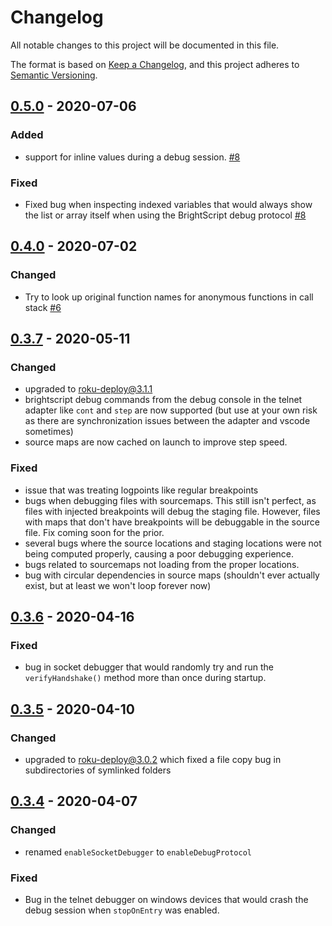 # Changelog
All notable changes to this project will be documented in this file.

The format is based on [Keep a Changelog](https://keepachangelog.com/en/1.0.0/),
and this project adheres to [Semantic Versioning](https://semver.org/spec/v2.0.0.html).



## [0.5.0] - 2020-07-06
### Added
 - support for inline values during a debug session. [#8](https://github.com/rokucommunity/roku-debug/pull/8)
### Fixed
 - Fixed bug when inspecting indexed variables that would always show the list or array itself when using the BrightScript debug protocol [#8](https://github.com/rokucommunity/roku-debug/pull/8)



## [0.4.0] - 2020-07-02
### Changed
 - Try to look up original function names for anonymous functions in call stack [#6](https://github.com/rokucommunity/roku-debug/issues/6)



## [0.3.7] - 2020-05-11
### Changed
 - upgraded to roku-deploy@3.1.1
 - brightscript debug commands from the debug console in the telnet adapter like `cont` and `step` are now supported (but use at your own risk as there are synchronization issues between the adapter and vscode sometimes)
 - source maps are now cached on launch to improve step speed.
### Fixed
 - issue that was treating logpoints like regular breakpoints
 - bugs when debugging files with sourcemaps. This still isn't perfect, as files with injected breakpoints will debug the staging file. However, files with maps that don't have breakpoints will be debuggable in the source file. Fix coming soon for the prior.
 - several bugs where the source locations and staging locations were not being computed properly, causing a poor debugging experience.
 - bugs related to sourcemaps not loading from the proper locations.
 - bug with circular dependencies in source maps (shouldn't ever actually exist, but at least we won't loop forever now)



## [0.3.6] - 2020-04-16
### Fixed
 - bug in socket debugger that would randomly try and run the `verifyHandshake()` method more than once during startup.



## [0.3.5] - 2020-04-10
### Changed
 - upgraded to [roku-deploy@3.0.2](https://www.npmjs.com/package/roku-debug/v/0.3.4) which fixed a file copy bug in subdirectories of symlinked folders



## [0.3.4] - 2020-04-07
### Changed
 - renamed `enableSocketDebugger` to `enableDebugProtocol`
### Fixed
 - Bug in the telnet debugger on windows devices that would crash the debug session when `stopOnEntry` was enabled.



[0.5.0]:  https://github.com/RokuCommunity/vscode-brightscript-language/compare/v0.4.0...v0.5.0
[0.4.0]:  https://github.com/RokuCommunity/vscode-brightscript-language/compare/v0.3.7...v0.4.0
[0.3.7]:  https://github.com/RokuCommunity/vscode-brightscript-language/compare/v0.3.6...v0.3.7
[0.3.6]:  https://github.com/RokuCommunity/vscode-brightscript-language/compare/v0.3.5...v0.3.6
[0.3.5]:  https://github.com/RokuCommunity/vscode-brightscript-language/compare/v0.3.4...v0.3.5
[0.3.4]:  https://github.com/RokuCommunity/vscode-brightscript-language/compare/v0.1.0...v0.3.4